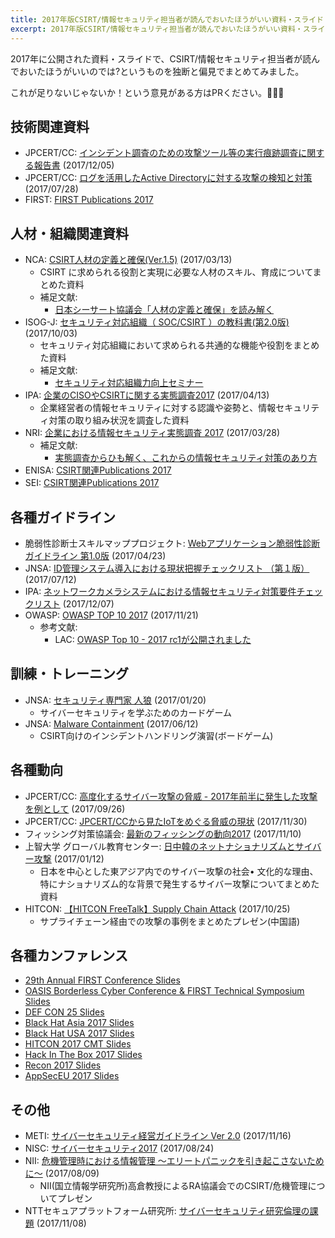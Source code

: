 ```yaml
---
title: 2017年版CSIRT/情報セキュリティ担当者が読んでおいたほうがいい資料・スライド
excerpt: 2017年版CSIRT/情報セキュリティ担当者が読んでおいたほうがいい資料・スライド
---
```


2017年に公開された資料・スライドで、CSIRT/情報セキュリティ担当者が読んでおいたほうがいいのでは?というものを独断と偏見でまとめてみました。

これが足りないじゃないか！という意見がある方はPRください。🙏🙏🙏

## 技術関連資料

- JPCERT/CC: [インシデント調査のための攻撃ツール等の実行痕跡調査に関する報告書](https://www.jpcert.or.jp/research/ir_research.html) (2017/12/05)
- JPCERT/CC: [ログを活用したActive Directoryに対する攻撃の検知と対策](https://www.jpcert.or.jp/research/AD.html) (2017/07/28)
- FIRST: [FIRST Publications 2017](https://www.first.org/resources/papers/2017)

## 人材・組織関連資料

- NCA: [CSIRT人材の定義と確保(Ver.1.5)](http://www.nca.gr.jp/activity/imgs/recruit-hr20170313.pdf) (2017/03/13)
  - CSIRT に求められる役割と実現に必要な人材のスキル、育成についてまとめた資料
  - 補足文献:
    - [日本シーサート協議会「人材の定義と確保」を読み解く](http://www.isaca.gr.jp/cism/img/2017_kouen1.pdf)
- ISOG-J: [セキュリティ対応組織（ SOC/CSIRT ）の教科書(第2.0版)](http://isog-j.org/output/2017/Textbook_soc-csirt_v2.0.pdf) (2017/10/03)
  - セキュリティ対応組織において求められる共通的な機能や役割をまとめた資料
  - 補足文献:
    - [セキュリティ対応組織力向上セミナー](http://www.ntt.com/content/dam/nttcom/hq/jp/business/go-event/pdf/presentation/1-10.pdf)
- IPA: [企業のCISOやCSIRTに関する実態調査2017](https://www.ipa.go.jp/files/000058850.pdf) (2017/04/13)
  - 企業経営者の情報セキュリティに対する認識や姿勢と、情報セキュリティ対策の取り組み状況を調査した資料
- NRI: [企業における情報セキュリティ実態調査 2017](http://www.nri.com/jp/event/mediaforum/2017/pdf/forum251.pdf) (2017/03/28)
  - 補足文献:
    - [実態調査からひも解く、これからの情報セキュリティ対策のあり方](http://www.nisc.go.jp/conference/cs/jinzai/wg2/dai02/pdf/02shiryou0201.pdf)
- ENISA: [CSIRT関連Publications 2017](https://www.enisa.europa.eu/publications#c5=2017&c5=2017&c5=false&c2=publicationDate&reversed=on&b_start=0&c8=Cyber+Security&c8=CSIRTs&c8=Incident+Reporting&c8=Threat+Intelligence&c8=Standards&c8=Threat+landscape&c8=Crisis+Management)
- SEI: [CSIRT関連Publications 2017](https://resources.sei.cmu.edu/library/results.cfm?GETFIELDS=%2A&DNAVS=1&CLIENT=resources%5Ffrontend&Q=CSIRT&ENTQR=3&SITE=resources%5Fpublic&FILTER=p&OUTPUT=xml%5Fno%5Fdtd&EXCLUDE_APPS=1&ENTQRM=0&SEARCHBUTTONNOJS=%E9%80%81%E4%BF%A1&sort=date%3AD%3AL%3Ad1&start=0&num=10&as_q=inmeta%3AGSAPublishYear%7E2017)

## 各種ガイドライン

- 脆弱性診断士スキルマッププロジェクト: [Webアプリケーション脆弱性診断ガイドライン 第1.0版](https://github.com/ueno1000/WebAppPentestGuidelines) (2017/04/23)
- JNSA: [ID管理システム導入における現状把握チェックリスト （第１版）](http://www.jnsa.org/result/2017/std_idm/) (2017/07/12)
- IPA: [ネットワークカメラシステムにおける情報セキュリティ対策要件チェックリスト](https://www.ipa.go.jp/security/jisec/choutatsu/nwcs/index.html) (2017/12/07)
- OWASP: [OWASP TOP 10 2017](https://www.owasp.org/images/7/72/OWASP_Top_10-2017_%28en%29.pdf.pdf) (2017/11/21)
  - 参考文献:
    - LAC: [OWASP Top 10 - 2017 rc1が公開されました](https://www.lac.co.jp/lacwatch/people/20170424_001276.html)

## 訓練・トレーニング

- JNSA: [セキュリティ専門家 人狼](http://www.jnsa.org/edu/secgame/secwerewolf/secwerewolf.html) (2017/01/20)
  - サイバーセキュリティを学ぶためのカードゲーム
- JNSA: [Malware Containment](http://www.jnsa.org/edu/secgame/malcon/malcon.html) (2017/06/12)
  - CSIRT向けのインシデントハンドリング演習(ボードゲーム)

## 各種動向

- JPCERT/CC: [高度化するサイバー攻撃の脅威 - 2017年前半に発生した攻撃を例として](https://www.iajapan.org/anti_spam/event/2017/conf_16-17th/pdf/OD-02.pdf) (2017/09/26)
- JPCERT/CC: [JPCERT/CCから見たIoTをめぐる脅威の現状](http://igcj.jp/meetings/2017/1130/igcj22-1-4-2-abe.pdf) (2017/11/30)
- フィッシング対策協議会: [最新のフィッシングの動向2017](https://www.antiphishing.jp/news/pdf/apcseminar2017apc.pdf) (2017/11/10)
- 上智大学 グローバル教育センター: [日中韓のネットナショナリズムとサイバー攻撃](http://www.taf.or.jp/files/items/573/File/035.pdf) (2017/01/12)
  - 日本を中心とした東アジア内でのサイバー攻撃の社会• 文化的な理由、特にナショナリズム的な背景で発生するサイバー攻撃についてまとめた資料
- HITCON: [【HITCON FreeTalk】Supply Chain Attack](https://www.slideshare.net/HacksInTaiwan/hitcon-freetalksupply-chain-attack) (2017/10/25)
  - サプライチェーン経由での攻撃の事例をまとめたプレゼン(中国語)

## 各種カンファレンス

- [29th Annual FIRST Conference Slides](https://www.first.org/conference/2017/program)
- [OASIS Borderless Cyber Conference & FIRST Technical Symposium Slides](https://www.oasis-open.org/events/OASIS-FIRST2017-presentations)
- [DEF CON 25 Slides](https://media.defcon.org/DEF%20CON%2025/)
- [Black Hat Asia 2017 Slides](https://www.blackhat.com/asia-17/briefings.html)
- [Black Hat USA 2017 Slides](https://www.blackhat.com/us-17/briefings.html)
- [HITCON 2017 CMT Slides](https://hitcon.org/2017/CMT/agenda)
- [Hack In The Box 2017 Slides](http://gsec.hitb.org/materials/sg2017/)
- [Recon 2017 Slides](https://recon.cx/2017/montreal/slides/)
- [AppSecEU 2017 Slides](https://2017.appsec.eu/slides-and-videos)

## その他

- METI: [サイバーセキュリティ経営ガイドライン Ver 2.0](http://www.meti.go.jp/policy/netsecurity/mng_guide.html) (2017/11/16)
- NISC: [サイバーセキュリティ2017](https://www.nisc.go.jp/active/kihon/pdf/cs2017.pdf) (2017/08/24)
- NII: [危機管理時における情報管理 〜エリートパニックを引き起こさないために〜](http://www.rman.jp/meetings2017/doc/I-1_1.pdf) (2017/08/09)
  - NII(国立情報学研究所)高倉教授によるRA協議会でのCSIRT/危機管理についてプレゼン
- NTTセキュアプラットフォーム研究所: [サイバーセキュリティ研究倫理の課題](http://www.iwsec.org/mws/2017/20171108/02_akiyama.pdf) (2017/11/08)

